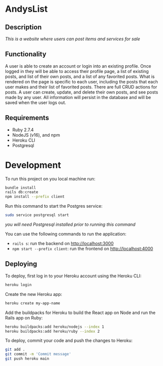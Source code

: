 # AndysList

## Description

*This is a website where users can post items and services for sale*


## Functionality

A user is able to create an account or login into an existing profile. Once logged in they will be able to access their profile page, a list of existing posts, and list of their own posts, and a list of any favorited posts. What is rendered on the page is specific to each user, including the posts that each user makes and their list of favorited posts. There are full CRUD actions for posts. A user can create, update, and delete their own posts, and see posts made by any user. All information will persist in the database and will be saved when the user logs out. 


## Requirements

- Ruby 2.7.4
- NodeJS (v16), and npm
- Heroku CLI
- Postgresql

# Development

To run this project on you local machine run:

```sh
bundle install
rails db:create
npm install --prefix client
```

Run this command to start the Postgres service:

```sh
sudo service postgresql start
```

*you will need Postgresql installed prior to running this command*

You can use the following commands to run the application:

- `rails s`: run the backend on [http://localhost:3000](http://localhost:3000)
- `npm start --prefix client`: run the frontend on
  [http://localhost:4000](http://localhost:4000)


## Deploying

To deploy, first log in to your Heroku account using the Heroku CLI:

```sh
heroku login
```

Create the new Heroku app:

```sh
heroku create my-app-name
```

Add the buildpacks for Heroku to build the React app on Node and run the Rails
app on Ruby:

```sh
heroku buildpacks:add heroku/nodejs --index 1
heroku buildpacks:add heroku/ruby --index 2
```

To deploy, commit your code and push the changes to Heroku:

```sh
git add .
git commit -m 'Commit message'
git push heroku main
```


